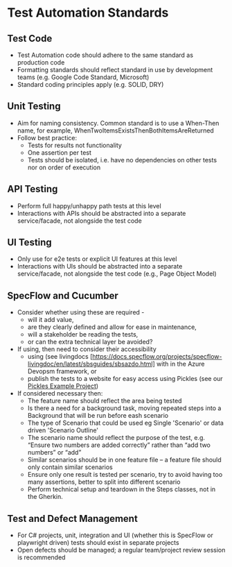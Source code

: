 # Test Automation Standards

## Test Code

* Test Automation code should adhere to the same standard as production code
* Formatting standards should reflect standard in use by development teams (e.g. Google Code Standard, Microsoft)
* Standard coding principles apply (e.g. SOLID, DRY)

## Unit Testing

* Aim for naming consistency. Common standard is to use a When-Then name, for example, WhenTwoItemsExistsThenBothItemsAreReturned
* Follow best practice:
    * Tests for results not functionality
    * One assertion per test
    * Tests should be isolated, i.e. have no dependencies on other tests nor on order of execution

## API Testing

* Perform full happy/unhappy path tests at this level
* Interactions with APIs should be abstracted into a separate service/facade, not alongside the test code

## UI Testing

* Only use for e2e tests or explicit UI features at this level
* Interactions with UIs should be abstracted into a separate service/facade, not alongside the test code (e.g., Page Object Model)

## SpecFlow and Cucumber

* Consider whether using these are required - 
   * will it add value, 
   * are they clearly defined and allow for ease in maintenance,
   * will a stakeholder be reading the tests, 
   * or can the extra technical layer be avoided?
* If using, then need to consider their accessibility 
   * using (see livingdocs [https://docs.specflow.org/projects/specflow-livingdoc/en/latest/sbsguides/sbsazdo.html] with in the Azure Devopsm framework, or
   * publish the tests to a website for easy access using Pickles (see our [Pickles Example Project](test-repositories.md))
* If considered necessary then:
    * The feature name should reflect the area being tested
    * Is there a need for a background task, moving repeated steps into a Background that will be run before eash scenario
    * The type of Scenario that could be used eg Single 'Scenario' or data driven 'Scenario Outline'
    * The scenario name should reflect the purpose of the test, e.g. “Ensure two numbers are added correctly” rather than “add two numbers” or “add”
    * Similar scenarios should be in one feature file – a feature file should only contain similar scenarios
    * Ensure only one result is tested per scenario, try to avoid having too many assertions, better to split into different scenario
    * Perform technical setup and teardown in the Steps classes, not in the Gherkin.

## Test and Defect Management

* For C# projects, unit, integration and UI (whether this is SpecFlow or playwright driven) tests should exist in separate projects
* Open defects should be managed; a regular team/project review session is recommended 
